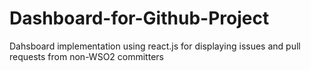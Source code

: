 # Dashboard-for-Github-Project
Dahsboard implementation using react.js for displaying issues and pull requests from non-WSO2 committers

